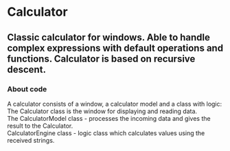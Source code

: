 # Calculator
Classic calculator for windows. Able to handle complex expressions with default operations and functions. 
Calculator is based on recursive descent.
---
### About code 
A calculator consists of a window, a calculator model and a class with logic:  
The Calculator class is the window for displaying and reading data.  
The CalculatorModel class - processes the incoming data and gives the result to the Calculator.  
CalculatorEngine class - logic class which calculates values using the received strings.  
